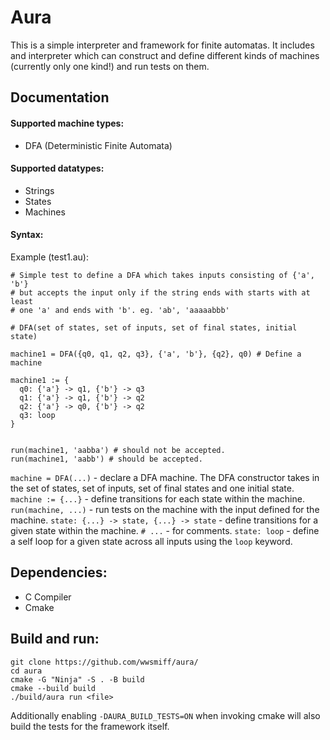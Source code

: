 # Aura
This is a simple interpreter and framework for finite automatas. It includes and interpreter which can construct and define different kinds of machines (currently only one kind!)
and run tests on them.

## Documentation
#### Supported machine types:
  - DFA (Deterministic Finite Automata)
#### Supported datatypes:
  - Strings
  - States
  - Machines
#### Syntax:
Example (test1.au):
```
# Simple test to define a DFA which takes inputs consisting of {'a', 'b'}
# but accepts the input only if the string ends with starts with at least
# one 'a' and ends with 'b'. eg. 'ab', 'aaaaabbb'

# DFA(set of states, set of inputs, set of final states, initial state) 

machine1 = DFA({q0, q1, q2, q3}, {'a', 'b'}, {q2}, q0) # Define a machine

machine1 := {
  q0: {'a'} -> q1, {'b'} -> q3
  q1: {'a'} -> q1, {'b'} -> q2
  q2: {'a'} -> q0, {'b'} -> q2
  q3: loop
}


run(machine1, 'aabba') # should not be accepted.
run(machine1, 'aabb') # should be accepted.
```

`machine = DFA(...)` - declare a DFA machine. The DFA constructor takes in the set of states, set of inputs, set of final states and one initial state.
`machine := {...}` - define transitions for each state within the machine.
`run(machine, ...)` - run tests on the machine with the input defined for the machine.
`state: {...} -> state, {...} -> state` - define transitions for a given state within the machine.
`# ...` - for comments.
`state: loop` - define a self loop for a given state across all inputs using the `loop` keyword.

## Dependencies:
- C Compiler
- Cmake

## Build and run:
```
git clone https://github.com/wwsmiff/aura/
cd aura
cmake -G "Ninja" -S . -B build
cmake --build build
./build/aura run <file>
```
Additionally enabling `-DAURA_BUILD_TESTS=ON` when invoking cmake will also build the tests for the framework itself.

